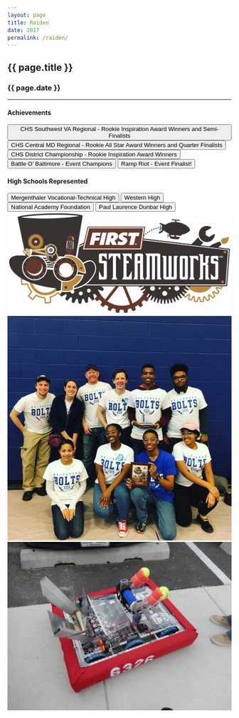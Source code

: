 ```yaml
---
layout: page
title: Raiden
date: 2017
permalink: /raiden/
---
```


<div class="container" markdown="1">
<section class="card bg-light page-card p-4" markdown="1">

<h1 class="mx-auto pb-2">{{ page.title }}</h1>
<h3 class="mx-auto">{{ page.date }}</h3>
<hr>

<h4 class="p-0">Achievements</h4>
<button type="button" class="page-button m-1 btn btn-primary">CHS Southwest VA Regional - Rookie Inspiration Award Winners and Semi-Finalists</button>
<button type="button" class="page-button m-1 btn btn-primary">CHS Central MD Regional - Rookie All Star Award Winners and Quarter Finalists</button>
<button type="button" class="page-button m-1 btn btn-primary">CHS District Championship - Rookie Inspiration Award Winners</button>
<button type="button" class="page-button m-1 btn btn-primary">Battle O’ Baltimore - Event Champions</button>
<button type="button" class="page-button m-1 btn btn-primary">Ramp Riot - Event Finalist!</button>

<h4 class="mt-2 p-0">High Schools Represented</h4>
<button type="button" class="page-outline-button m-1 btn btn-outline-primary">Mergenthaler Vocational-Technical High</button>
<button type="button" class="page-outline-button m-1 btn btn-outline-primary">Western High</button>
<button type="button" class="page-outline-button m-1 btn btn-outline-primary">National Academy Foundation</button>
<button type="button" class="page-outline-button m-1 btn btn-outline-primary">Paul Laurence Dunbar High</button>

<div class="p-0">
<img src="/assets/img/robots/raiden-1.jpg" class="d-flex img-fluid mx-auto my-2 rounded" />
<img src="/assets/img/robots/raiden-3.jpg" class="d-flex img-fluid mx-auto my-2 rounded" />
<img src="/assets/img/robots/raiden-2.jpg" class="d-flex img-fluid mx-auto mt-2 rounded" />
</div>

</section>
</div>